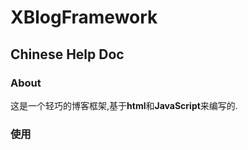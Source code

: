# XBlogFramework

## Chinese Help Doc

### About

这是一个轻巧的博客框架,基于**html**和**JavaScript**来编写的.

### 使用

